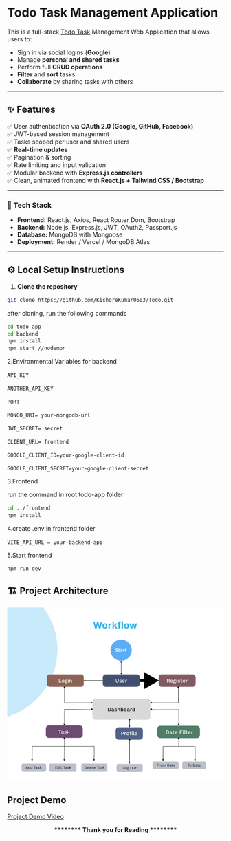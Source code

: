 # Todo Task Management Application

This is a full-stack [Todo Task](https://todo-five-cyan-48.vercel.app/)
  Management Web Application that allows users to:

- Sign in via social logins (**Google**)
- Manage **personal and shared tasks**
- Perform full **CRUD operations**
- **Filter** and **sort** tasks
- **Collaborate** by sharing tasks with others

---

## ✨ Features

✅ User authentication via **OAuth 2.0 (Google, GitHub, Facebook)**  
✅ JWT-based session management  
✅ Tasks scoped per user and shared users  
✅ **Real-time updates**  
✅ Pagination & sorting  
✅ Rate limiting and input validation  
✅ Modular backend with **Express.js controllers**  
✅ Clean, animated frontend with **React.js + Tailwind CSS / Bootstrap**

---

### 🔧 Tech Stack

- **Frontend:** React.js, Axios, React Router Dom, Bootstrap  
- **Backend:** Node.js, Express.js, JWT, OAuth2, Passport.js  
- **Database:** MongoDB with Mongoose   
- **Deployment:** Render / Vercel / MongoDB Atlas

---

## ⚙️ Local Setup Instructions

1. **Clone the repository**

```bash
git clone https://github.com/KishoreKumar0603/Todo.git
```

after cloning, run the following commands
```bash
cd todo-app
cd backend
npm install
npm start //nodemon
```

2.Environmental Variables for backend

`API_KEY`

`ANOTHER_API_KEY`

`PORT`

`MONGO_URI= your-mongodb-url`

`JWT_SECRET= secret`

`CLIENT_URL= frontend`

`GOOGLE_CLIENT_ID=your-google-client-id`

`GOOGLE_CLIENT_SECRET=your-google-client-secret`


3.Frontend

run the command in root todo-app folder

```bash
cd ../frontend
npm install
```
4.create .env in frontend folder

`VITE_API_URL = your-backend-api`


5.Start frontend
```bash
npm run dev
```

## 🏗️ Project Architecture

![Todo-Diagram](./todo_architecture.png)

## Project Demo
[ Project Demo Video](https://drive.google.com/file/d/1B8qMZongt9nqlJf1IoTtb9O0enkKOuJf/view?usp=drive_link)



<p align="center"><strong>******** Thank you for Reading ********</strong></p>

